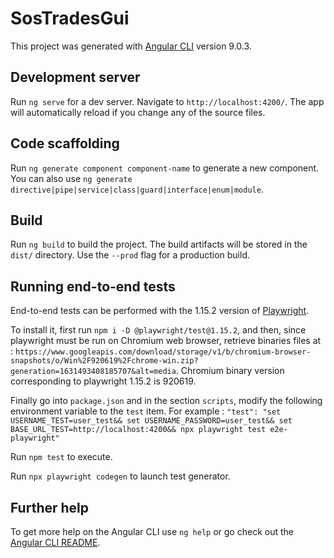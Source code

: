 # SosTradesGui

This project was generated with [Angular CLI](https://github.com/angular/angular-cli) version 9.0.3.

## Development server

Run `ng serve` for a dev server. Navigate to `http://localhost:4200/`. The app will automatically reload if you change any of the source files.

## Code scaffolding

Run `ng generate component component-name` to generate a new component. You can also use `ng generate directive|pipe|service|class|guard|interface|enum|module`.

## Build

Run `ng build` to build the project. The build artifacts will be stored in the `dist/` directory. Use the `--prod` flag for a production build.

## Running end-to-end tests

End-to-end tests can be performed with the 1.15.2 version of [Playwright](https://playwright.dev/). 

To install it, first run `npm i -D @playwright/test@1.15.2`, and then, since playwright must be run on Chromium web browser, retrieve binaries files at : `https://www.googleapis.com/download/storage/v1/b/chromium-browser-snapshots/o/Win%2F920619%2Fchrome-win.zip?generation=1631493408185707&alt=media`. Chromium binary version corresponding to playwright 1.15.2 is 920619.

Finally go into `package.json` and in the section `scripts`, modify the following environment variable to the `test` item. 
For example : `"test": "set USERNAME_TEST=user_test&& set USERNAME_PASSWORD=user_test&& set BASE_URL_TEST=http://localhost:4200&& npx playwright test e2e-playwright"`

Run `npm test` to execute.

Run  `npx playwright codegen` to launch test generator.

## Further help

To get more help on the Angular CLI use `ng help` or go check out the [Angular CLI README](https://github.com/angular/angular-cli/blob/master/README.md).
